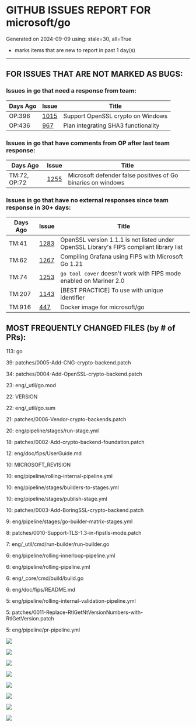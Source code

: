 
# GITHUB ISSUES REPORT FOR microsoft/go


Generated on 2024-09-09 using: stale=30, all=True


* marks items that are new to report in past 1 day(s)


---

## FOR ISSUES THAT ARE NOT MARKED AS BUGS:


### Issues in go that need a response from team:

| Days Ago | Issue | Title |
| --- | --- | --- |
 |  OP:396  |[1015](https://github.com/microsoft/go/issues/1015 "Support OpenSSL crypto on Windows") | Support OpenSSL crypto on Windows |
 |  OP:436  |[967](https://github.com/microsoft/go/issues/967 "Plan integrating SHA3 functionality") | Plan integrating SHA3 functionality |

### Issues in go that have comments from OP after last team response:

| Days Ago | Issue | Title |
| --- | --- | --- |
 |  TM:72, OP:72  |[1255](https://github.com/microsoft/go/issues/1255 "Microsoft defender false positives of Go binaries on windows") | Microsoft defender false positives of Go binaries on windows |

### Issues in go that have no external responses since team response in 30+ days:

| Days Ago | Issue | Title |
| --- | --- | --- |
 |  TM:41  |[1283](https://github.com/microsoft/go/issues/1283 "OpenSSL version 1.1.1 is not listed under OpenSSL Library's FIPS compliant library list") | OpenSSL version 1.1.1 is not listed under OpenSSL Library's FIPS compliant library list |
 |  TM:62  |[1267](https://github.com/microsoft/go/issues/1267 "Compiling Grafana using FIPS with Microsoft Go 1.21") | Compiling Grafana using FIPS with Microsoft Go 1.21 |
 |  TM:74  |[1253](https://github.com/microsoft/go/issues/1253 "`go tool cover` doesn't work with FIPS mode enabled on Mariner 2.0") | `go tool cover` doesn't work with FIPS mode enabled on Mariner 2.0 |
 |  TM:207  |[1143](https://github.com/microsoft/go/issues/1143 "[BEST PRACTICE] To use with unique identifier") | [BEST PRACTICE] To use with unique identifier |
 |  TM:916  |[447](https://github.com/microsoft/go/issues/447 "Docker image for microsoft/go") | Docker image for microsoft/go |





## MOST FREQUENTLY CHANGED FILES (by # of PRs):

113: go


 39: patches/0005-Add-CNG-crypto-backend.patch


 34: patches/0004-Add-OpenSSL-crypto-backend.patch


 23: eng/_util/go.mod


 22: VERSION


 22: eng/_util/go.sum


 21: patches/0006-Vendor-crypto-backends.patch


 20: eng/pipeline/stages/run-stage.yml


 18: patches/0002-Add-crypto-backend-foundation.patch


 12: eng/doc/fips/UserGuide.md


 10: MICROSOFT_REVISION


 10: eng/pipeline/rolling-internal-pipeline.yml


 10: eng/pipeline/stages/builders-to-stages.yml


 10: eng/pipeline/stages/publish-stage.yml


 10: patches/0003-Add-BoringSSL-crypto-backend.patch


  9: eng/pipeline/stages/go-builder-matrix-stages.yml


  8: patches/0010-Support-TLS-1.3-in-fipstls-mode.patch


  7: eng/_util/cmd/run-builder/run-builder.go


  6: eng/pipeline/rolling-innerloop-pipeline.yml


  6: eng/pipeline/rolling-pipeline.yml


  6: eng/_core/cmd/build/build.go


  6: eng/doc/fips/README.md


  5: eng/pipeline/rolling-internal-validation-pipeline.yml


  5: patches/0011-Replace-RtlGetNtVersionNumbers-with-RtlGetVersion.patch


  5: eng/pipeline/pr-pipeline.yml


![](bugcount.png)

![](time_to_merge_prs.png)

![](time_to_close_issues.png)

![](time_to_first_response.png)

![](label_frequencies.png)

![](files_changed_per_pr.png)

![](lines_changed_per_pr.png)

![](termcloud.png)